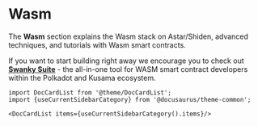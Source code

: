 # Wasm

The **Wasm** section explains the Wasm stack on Astar/Shiden, advanced techniques, and tutorials with Wasm smart contracts.

If you want to start building right away we encourage you to check out [**Swanky Suite**](swanky) - the all-in-one tool for WASM smart contract developers within the Polkadot and Kusama ecosystem. 

```mdx-code-block
import DocCardList from '@theme/DocCardList';
import {useCurrentSidebarCategory} from '@docusaurus/theme-common';

<DocCardList items={useCurrentSidebarCategory().items}/>
```
